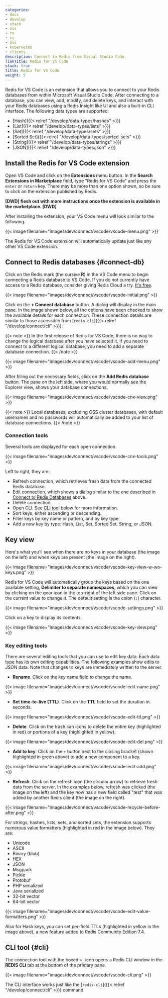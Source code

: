 ```yaml
---
categories:
- docs
- develop
- stack
- oss
- rs
- rc
- oss
- kubernetes
- clients
description: Connect to Redis from Visual Studio Code.
linkTitle: Redis for VS Code
stack: true
title: Redis for VS Code
weight: 5
---
```


Redis for VS Code is an extension that allows you to connect to your Redis databases from within Microsoft Visual Studio Code.
After connecting to a database, you can view, add, modify, and delete keys, and interact with your Redis databases using a Redis Insight like UI and also a built-in CLI interface.
The following data types are supported:

- [Hash]({{< relref "/develop/data-types/hashes" >}})
- [List]({{< relref "/develop/data-types/lists" >}})
- [Set]({{< relref "/develop/data-types/sets" >}})
- [Sorted Set]({{< relref "/develop/data-types/sorted-sets" >}})
- [String]({{< relref "/develop/data-types/strings" >}})
- [JSON]({{< relref "/develop/data-types/json" >}})

## Install the Redis for VS Code extension

Open VS Code and click on the **Extensions** menu button. In the **Search Extensions in Marketplace** field, type "Redis for VS Code" and press the `enter` or `return` key. There may be more than one option shown, so be sure to click on the extension published by Redis.

**[DWD] flesh out with more instructions once the extension is available in the marketplace. [DWD]**

After installing the extension, your VS Code menu will look similar to the following.

{{< image filename="images/dev/connect/vscode/vscode-menu.png" >}}

The Redis for VS Code extension will automatically update just like any other VS Code extension.

## Connect to Redis databases {#connect-db}

Click on the Redis mark (the cursive **R**) in the VS Code menu to begin connecting a Redis database to VS Code. If you do not currently have access to a Redis database, consider giving Redis Cloud a try. [It's free](https://redis.io/try-free/).

{{< image filename="images/dev/connect/vscode/vscode-initial.png" >}}

Click on the **+ Connect database** button. A dialog will display in the main pane. In the image shown below, all the options have been checked to show the available details for each connection. These connection details are similar to those accessible from [`redis-cli`]({{< relref "/develop/connect/cli" >}}).

{{< note >}}
In the first release of Redis for VS Code, there is no way to change the logical database after you have selected it. If you need to connect to a different logical database, you need to add a separate database connection.
{{< /note >}}

{{< image filename="images/dev/connect/vscode/vscode-add-menu.png" >}}

After filling out the necessary fields, click on the **Add Redis database** button. The pane on the left side, where you would normally see the Explorer view, shows your database connections.

{{< image filename="images/dev/connect/vscode/vscode-cnx-view.png" >}}

{{< note >}}
Local databases, excluding OSS cluster databases, with default usernames and no passwords will automatically be added to your list of database connections.
{{< /note >}}

### Connection tools

Several tools are displayed for each open connection.

{{< image filename="images/dev/connect/vscode/vscode-cnx-tools.png" >}}

Left to right, they are:

- Refresh connection, which retrieves fresh data from the connected Redis database.
- Edit connection, which shows a dialog similar to the one described in [Connect to Redis Databases](#connect-db) above.
- Delete connection.
- Open CLI. See [CLI tool](#cli) below for more information.
- Sort keys, either ascending or descending.
- Filter keys by key name or pattern, and by key type.
- Add a new key by type: Hash, List, Set, Sorted Set, String, or JSON.

## Key view

Here's what you'll see when there are no keys in your database (the image on the left) and when keys are present (the image on the right).

{{< image filename="images/dev/connect/vscode/vscode-key-view-w-wo-keys.png" >}}

Redis for VS Code will automatically group the keys based on the one available setting, **Delimiter to separate namespaces**, which you can view by clicking on the gear icon in the top-right of the left side pane. Click on the current value to change it. The default setting is the colon (`:`) character.

{{< image filename="images/dev/connect/vscode/vscode-settings.png" >}}

Click on a key to display its contents.

{{< image filename="images/dev/connect/vscode/vscode-key-view.png" >}}

### Key editing tools

There are several editing tools that you can use to edit key data. Each data type has its own editing capabilities. The following examples show edits to JSON data. Note that changes to keys are immediately written to the server.

- **Rename**. Click on the key name field to change the name.

{{< image filename="images/dev/connect/vscode/vscode-edit-name.png" >}}

- **Set time-to-live (TTL)**. Click on the **TTL** field to set the duration in seconds.

{{< image filename="images/dev/connect/vscode/vscode-edit-ttl.png" >}}

- **Delete**. Click on the trash can icons to delete the entire key (highlighted in red) or portions of a key (highlighted in yellow).

{{< image filename="images/dev/connect/vscode/vscode-edit-del.png" >}}

- **Add to key**. Click on the `+` button next to the closing bracket (shown highlighted in green above) to add a new component to a key. 

{{< image filename="images/dev/connect/vscode/vscode-edit-add.png" >}}

- **Refresh**. Click on the refresh icon (the circular arrow) to retrieve fresh data from the server. In the examples below, refresh was clicked (the image on the left) and the key now has a new field called "test" that was added by another Redis client (the image on the right).

{{< image filename="images/dev/connect/vscode/vscode-recycle-before-after.png" >}}

For strings, hashes, lists, sets, and sorted sets, the extension supports numerous value formatters (highlighted in red in the image below). They are:

- Unicode
- ASCII
- Binary (blob)
- HEX
- JSON
- Msgpack
- Pickle
- Protobuf
- PHP serialized
- Java serialized
- 32-bit vector
- 64-bit vector

{{< image filename="images/dev/connect/vscode/vscode-edit-value-formatters.png" >}}

Also for Hash keys, you can set per-field TTLs (highlighted in yellow in the image above), a new feature added to Redis Community Edition 7.4.

## CLI tool {#cli}

The connection tool with the boxed `>_` icon opens a Redis CLI window in the **REDIS CLI** tab at the bottom of the primary pane.

{{< image filename="images/dev/connect/vscode/vscode-cli.png" >}}

The CLI interface works just like the [`redis-cli`]({{< relref "/develop/connect/cli" >}}) command.
